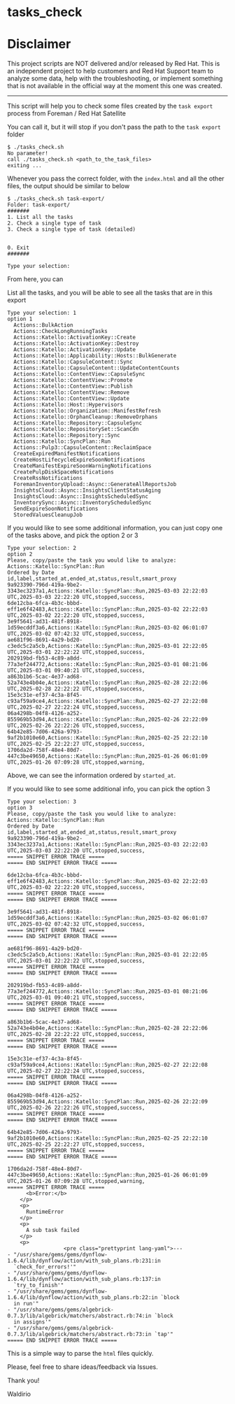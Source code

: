 # tasks_check

# Disclaimer

This project scripts are NOT delivered and/or released by Red Hat. This is an independent project to help customers and Red Hat Support team to analyze some data, help with the troubleshooting, or implement something that is not available in the official way at the moment this one was created.

---

This script will help you to check some files created by the `task export` process from Foreman / Red Hat Satellite


You can call it, but it will stop if you don't pass the path to the `task export` folder
```
$ ./tasks_check.sh
No parameter!
call ./tasks_check.sh <path_to_the_task_files>
exiting ...
```

Whenever you pass the correct folder, with the `index.html` and all the other files, the output should be similar to below
```
$ ./tasks_check.sh task-export/
Folder: task-export/
#######
1. List all the tasks
2. Check a single type of task
3. Check a single type of task (detailed)


0. Exit
#######

Type your selection:
```

From here, you can

List all the tasks, and you will be able to see all the tasks that are in this export
```
Type your selection: 1
option 1
  Actions::BulkAction
  Actions::CheckLongRunningTasks
  Actions::Katello::ActivationKey::Create
  Actions::Katello::ActivationKey::Destroy
  Actions::Katello::ActivationKey::Update
  Actions::Katello::Applicability::Hosts::BulkGenerate
  Actions::Katello::CapsuleContent::Sync
  Actions::Katello::CapsuleContent::UpdateContentCounts
  Actions::Katello::ContentView::CapsuleSync
  Actions::Katello::ContentView::Promote
  Actions::Katello::ContentView::Publish
  Actions::Katello::ContentView::Remove
  Actions::Katello::ContentView::Update
  Actions::Katello::Host::Hypervisors
  Actions::Katello::Organization::ManifestRefresh
  Actions::Katello::OrphanCleanup::RemoveOrphans
  Actions::Katello::Repository::CapsuleSync
  Actions::Katello::RepositorySet::ScanCdn
  Actions::Katello::Repository::Sync
  Actions::Katello::SyncPlan::Run
  Actions::Pulp3::CapsuleContent::ReclaimSpace
  CreateExpiredManifestNotifications
  CreateHostLifecycleExpireSoonNotifications
  CreateManifestExpireSoonWarningNotifications
  CreatePulpDiskSpaceNotifications
  CreateRssNotifications
  ForemanInventoryUpload::Async::GenerateAllReportsJob
  InsightsCloud::Async::InsightsClientStatusAging
  InsightsCloud::Async::InsightsScheduledSync
  InventorySync::Async::InventoryScheduledSync
  SendExpireSoonNotifications
  StoredValuesCleanupJob
```

If you would like to see some additional information, you can just copy one of the tasks above, and pick the option 2 or 3

```
Type your selection: 2
option 2
Please, copy/paste the task you would like to analyze: Actions::Katello::SyncPlan::Run
Ordered by Date
id,label,started_at,ended_at,status,result,smart_proxy
9a923390-796d-419a-9be2-3343ec3237a1,Actions::Katello::SyncPlan::Run,2025-03-03 22:22:03 UTC,2025-03-03 22:22:20 UTC,stopped,success,
6de12cba-6fca-4b3c-bbbd-eff1e6f42483,Actions::Katello::SyncPlan::Run,2025-03-02 22:22:03 UTC,2025-03-02 22:22:20 UTC,stopped,success,
3e9f5641-ad31-481f-8918-1d59ecddf3a6,Actions::Katello::SyncPlan::Run,2025-03-02 06:01:07 UTC,2025-03-02 07:42:32 UTC,stopped,success,
ae681f96-8691-4a29-bd20-c3edc5c2a5cb,Actions::Katello::SyncPlan::Run,2025-03-01 22:22:05 UTC,2025-03-01 22:22:22 UTC,stopped,success,
202919bd-fb53-4c89-a8dd-77a3ef244772,Actions::Katello::SyncPlan::Run,2025-03-01 08:21:06 UTC,2025-03-01 09:40:21 UTC,stopped,success,
a863b1b6-5cac-4e37-ad68-52a743e4b04e,Actions::Katello::SyncPlan::Run,2025-02-28 22:22:06 UTC,2025-02-28 22:22:22 UTC,stopped,success,
15e3c31e-ef37-4c3a-8f45-c93af59a9ce4,Actions::Katello::SyncPlan::Run,2025-02-27 22:22:08 UTC,2025-02-27 22:22:24 UTC,stopped,success,
06a4298b-04f8-4126-a252-855969b53d94,Actions::Katello::SyncPlan::Run,2025-02-26 22:22:09 UTC,2025-02-26 22:22:26 UTC,stopped,success,
64b42e85-7d06-426a-9793-9af2b1010e60,Actions::Katello::SyncPlan::Run,2025-02-25 22:22:10 UTC,2025-02-25 22:22:27 UTC,stopped,success,
1706da2d-758f-48e4-80d7-447c3be49650,Actions::Katello::SyncPlan::Run,2025-01-26 06:01:09 UTC,2025-01-26 07:09:28 UTC,stopped,warning,
```

Above, we can see the information ordered by `started_at`.

If you would like to see some additional info, you can pick the option 3

```
Type your selection: 3
option 3
Please, copy/paste the task you would like to analyze: Actions::Katello::SyncPlan::Run
Ordered by Date
id,label,started_at,ended_at,status,result,smart_proxy
9a923390-796d-419a-9be2-3343ec3237a1,Actions::Katello::SyncPlan::Run,2025-03-03 22:22:03 UTC,2025-03-03 22:22:20 UTC,stopped,success,
===== SNIPPET ERROR TRACE =====
===== END SNIPPET ERROR TRACE =====

6de12cba-6fca-4b3c-bbbd-eff1e6f42483,Actions::Katello::SyncPlan::Run,2025-03-02 22:22:03 UTC,2025-03-02 22:22:20 UTC,stopped,success,
===== SNIPPET ERROR TRACE =====
===== END SNIPPET ERROR TRACE =====

3e9f5641-ad31-481f-8918-1d59ecddf3a6,Actions::Katello::SyncPlan::Run,2025-03-02 06:01:07 UTC,2025-03-02 07:42:32 UTC,stopped,success,
===== SNIPPET ERROR TRACE =====
===== END SNIPPET ERROR TRACE =====

ae681f96-8691-4a29-bd20-c3edc5c2a5cb,Actions::Katello::SyncPlan::Run,2025-03-01 22:22:05 UTC,2025-03-01 22:22:22 UTC,stopped,success,
===== SNIPPET ERROR TRACE =====
===== END SNIPPET ERROR TRACE =====

202919bd-fb53-4c89-a8dd-77a3ef244772,Actions::Katello::SyncPlan::Run,2025-03-01 08:21:06 UTC,2025-03-01 09:40:21 UTC,stopped,success,
===== SNIPPET ERROR TRACE =====
===== END SNIPPET ERROR TRACE =====

a863b1b6-5cac-4e37-ad68-52a743e4b04e,Actions::Katello::SyncPlan::Run,2025-02-28 22:22:06 UTC,2025-02-28 22:22:22 UTC,stopped,success,
===== SNIPPET ERROR TRACE =====
===== END SNIPPET ERROR TRACE =====

15e3c31e-ef37-4c3a-8f45-c93af59a9ce4,Actions::Katello::SyncPlan::Run,2025-02-27 22:22:08 UTC,2025-02-27 22:22:24 UTC,stopped,success,
===== SNIPPET ERROR TRACE =====
===== END SNIPPET ERROR TRACE =====

06a4298b-04f8-4126-a252-855969b53d94,Actions::Katello::SyncPlan::Run,2025-02-26 22:22:09 UTC,2025-02-26 22:22:26 UTC,stopped,success,
===== SNIPPET ERROR TRACE =====
===== END SNIPPET ERROR TRACE =====

64b42e85-7d06-426a-9793-9af2b1010e60,Actions::Katello::SyncPlan::Run,2025-02-25 22:22:10 UTC,2025-02-25 22:22:27 UTC,stopped,success,
===== SNIPPET ERROR TRACE =====
===== END SNIPPET ERROR TRACE =====

1706da2d-758f-48e4-80d7-447c3be49650,Actions::Katello::SyncPlan::Run,2025-01-26 06:01:09 UTC,2025-01-26 07:09:28 UTC,stopped,warning,
===== SNIPPET ERROR TRACE =====
      <b>Error:</b>
    </p>
    <p>
      RuntimeError
    </p>
    <p>
      A sub task failed
    </p>
    <p>
                  <pre class="prettyprint lang-yaml">---
- "/usr/share/gems/gems/dynflow-1.6.4/lib/dynflow/action/with_sub_plans.rb:231:in
  `check_for_errors!'"
- "/usr/share/gems/gems/dynflow-1.6.4/lib/dynflow/action/with_sub_plans.rb:137:in
  `try_to_finish'"
- "/usr/share/gems/gems/dynflow-1.6.4/lib/dynflow/action/with_sub_plans.rb:22:in `block
  in run'"
- "/usr/share/gems/gems/algebrick-0.7.3/lib/algebrick/matchers/abstract.rb:74:in `block
  in assigns'"
- "/usr/share/gems/gems/algebrick-0.7.3/lib/algebrick/matchers/abstract.rb:73:in `tap'"
===== END SNIPPET ERROR TRACE =====
```


This is a simple way to parse the `html` files quickly.

Please, feel free to share ideas/feedback via Issues.

Thank you!

Waldirio